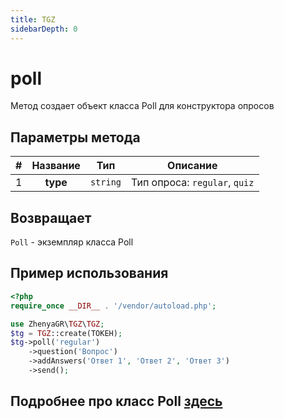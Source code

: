 ```yaml
---
title: TGZ
sidebarDepth: 0
---
```



# poll
Метод создает объект класса Poll для конструктора опросов

## Параметры метода
| # | Название |   Тип    |           Описание            |
|:-:|:--------:|:--------:|:-----------------------------:|
| 1 | **type** | `string` | Тип опроса: `regular`, `quiz` |

## Возвращает
`Poll` - экземпляр класса Poll

## Пример использования
```php
<?php
require_once __DIR__ . '/vendor/autoload.php';

use ZhenyaGR\TGZ\TGZ;
$tg = TGZ::create(ТОКЕН);
$tg->poll('regular')
    ->question('Вопрос')
    ->addAnswers('Ответ 1', 'Ответ 2', 'Ответ 3')
    ->send();
```
## Подробнее про класс Poll [здесь](/classes/poll.md)
